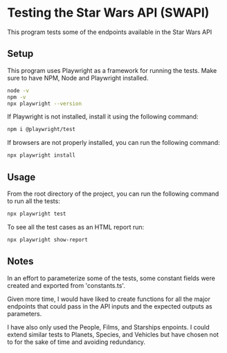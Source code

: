 # Testing the Star Wars API (SWAPI)

This program tests some of the endpoints available in the Star Wars API

## Setup

This program uses Playwright as a framework for running the tests. Make sure to have NPM, Node and Playwright installed.

```bash
node -v
npm -v
npx playwright --version
```
If Playwright is not installed, install it using the following command:

```bash
npm i @playwright/test
```

If browsers are not properly installed, you can run the following command:

```bash
npx playwright install
```

## Usage

From the root directory of the project, you can run the following command to run all the tests:

```bash
npx playwright test
```

To see all the test cases as an HTML report run:

```bash
npx playwright show-report
```

## Notes

In an effort to parameterize some of the tests, some constant fields were created and exported from 'constants.ts'.

Given more time, I would have liked to create functions for all the major endpoints that could pass in the API inputs and the expected outputs as parameters.

I have also only used the People, Films, and Starships enpoints. I could extend similar tests to Planets, Species, and Vehicles but have chosen not to for the sake of time and avoiding redundancy.
